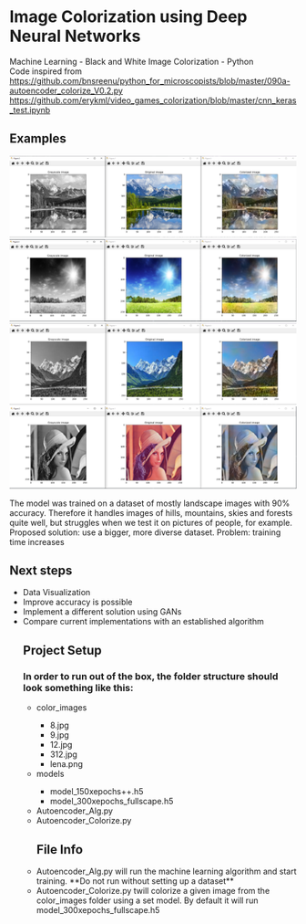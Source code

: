 # Image Colorization using Deep Neural Networks
Machine Learning - Black and White Image Colorization - Python  
Code inspired from  
https://github.com/bnsreenu/python_for_microscopists/blob/master/090a-autoencoder_colorize_V0.2.py  
https://github.com/erykml/video_games_colorization/blob/master/cnn_keras_test.ipynb  

## Examples

![image not found](https://github.com/LightlySaltedJam/ImageColorization/blob/main/Examples/Example1.PNG)
![image not found](https://github.com/LightlySaltedJam/ImageColorization/blob/main/Examples/Example2.PNG)
![image not found](https://github.com/LightlySaltedJam/ImageColorization/blob/main/Examples/Example4.PNG)
![image not found](https://github.com/LightlySaltedJam/ImageColorization/blob/main/Examples/Example3.PNG)

The model was trained on a dataset of mostly landscape images with 90% accuracy. Therefore it handles images of hills, mountains, skies and forests quite well, but struggles when we test it on pictures of people, for example.  
Proposed solution: use a bigger, more diverse dataset. Problem: training time increases

## Next steps

<ul>
  <li>Data Visualization</li>
  <li>Improve accuracy is possible</li>
  <li>Implement a different solution using GANs</li>
  <li>Compare current implementations with an established algorithm</li>

## Project Setup 
### In order to run out of the box, the folder structure should look something like this:
<ul>
  <li>color_images</li>
  <ul>
    <li>8.jpg</li>
    <li>9.jpg</li>
    <li>12.jpg</li>
    <li>312.jpg</li>
    <li>lena.png</li>
  </ul>
  <li>models</li>
  <ul>
    <li>model_150xepochs++.h5</li>
    <li>model_300xepochs_fullscape.h5</li>
  </ul>
<li>Autoencoder_Alg.py</li>
<li>Autoencoder_Colorize.py</li>


## File Info

<li>Autoencoder_Alg.py will run the machine learning algorithm and start training. **Do not run without setting up a dataset** </li>
<li>Autoencoder_Colorize.py twill colorize a given image from the color_images folder using a set model. By default it will run model_300xepochs_fullscape.h5</li>


